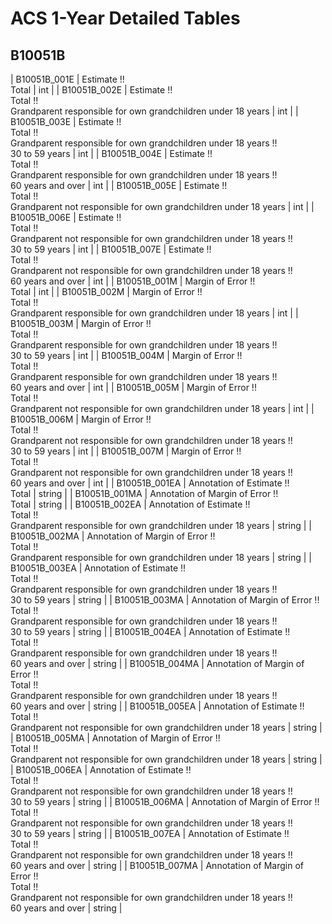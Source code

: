 # ACS 1-Year Detailed Tables

## B10051B

| B10051B_001E | Estimate !!<br>Total | int |
| B10051B_002E | Estimate !!<br>Total !!<br>Grandparent responsible for own grandchildren under 18 years | int |
| B10051B_003E | Estimate !!<br>Total !!<br>Grandparent responsible for own grandchildren under 18 years !!<br>30 to 59 years | int |
| B10051B_004E | Estimate !!<br>Total !!<br>Grandparent responsible for own grandchildren under 18 years !!<br>60 years and over | int |
| B10051B_005E | Estimate !!<br>Total !!<br>Grandparent not responsible for own grandchildren under 18 years | int |
| B10051B_006E | Estimate !!<br>Total !!<br>Grandparent not responsible for own grandchildren under 18 years !!<br>30 to 59 years | int |
| B10051B_007E | Estimate !!<br>Total !!<br>Grandparent not responsible for own grandchildren under 18 years !!<br>60 years and over | int |
| B10051B_001M | Margin of Error !!<br>Total | int |
| B10051B_002M | Margin of Error !!<br>Total !!<br>Grandparent responsible for own grandchildren under 18 years | int |
| B10051B_003M | Margin of Error !!<br>Total !!<br>Grandparent responsible for own grandchildren under 18 years !!<br>30 to 59 years | int |
| B10051B_004M | Margin of Error !!<br>Total !!<br>Grandparent responsible for own grandchildren under 18 years !!<br>60 years and over | int |
| B10051B_005M | Margin of Error !!<br>Total !!<br>Grandparent not responsible for own grandchildren under 18 years | int |
| B10051B_006M | Margin of Error !!<br>Total !!<br>Grandparent not responsible for own grandchildren under 18 years !!<br>30 to 59 years | int |
| B10051B_007M | Margin of Error !!<br>Total !!<br>Grandparent not responsible for own grandchildren under 18 years !!<br>60 years and over | int |
| B10051B_001EA | Annotation of Estimate !!<br>Total | string |
| B10051B_001MA | Annotation of Margin of Error !!<br>Total | string |
| B10051B_002EA | Annotation of Estimate !!<br>Total !!<br>Grandparent responsible for own grandchildren under 18 years | string |
| B10051B_002MA | Annotation of Margin of Error !!<br>Total !!<br>Grandparent responsible for own grandchildren under 18 years | string |
| B10051B_003EA | Annotation of Estimate !!<br>Total !!<br>Grandparent responsible for own grandchildren under 18 years !!<br>30 to 59 years | string |
| B10051B_003MA | Annotation of Margin of Error !!<br>Total !!<br>Grandparent responsible for own grandchildren under 18 years !!<br>30 to 59 years | string |
| B10051B_004EA | Annotation of Estimate !!<br>Total !!<br>Grandparent responsible for own grandchildren under 18 years !!<br>60 years and over | string |
| B10051B_004MA | Annotation of Margin of Error !!<br>Total !!<br>Grandparent responsible for own grandchildren under 18 years !!<br>60 years and over | string |
| B10051B_005EA | Annotation of Estimate !!<br>Total !!<br>Grandparent not responsible for own grandchildren under 18 years | string |
| B10051B_005MA | Annotation of Margin of Error !!<br>Total !!<br>Grandparent not responsible for own grandchildren under 18 years | string |
| B10051B_006EA | Annotation of Estimate !!<br>Total !!<br>Grandparent not responsible for own grandchildren under 18 years !!<br>30 to 59 years | string |
| B10051B_006MA | Annotation of Margin of Error !!<br>Total !!<br>Grandparent not responsible for own grandchildren under 18 years !!<br>30 to 59 years | string |
| B10051B_007EA | Annotation of Estimate !!<br>Total !!<br>Grandparent not responsible for own grandchildren under 18 years !!<br>60 years and over | string |
| B10051B_007MA | Annotation of Margin of Error !!<br>Total !!<br>Grandparent not responsible for own grandchildren under 18 years !!<br>60 years and over | string |

